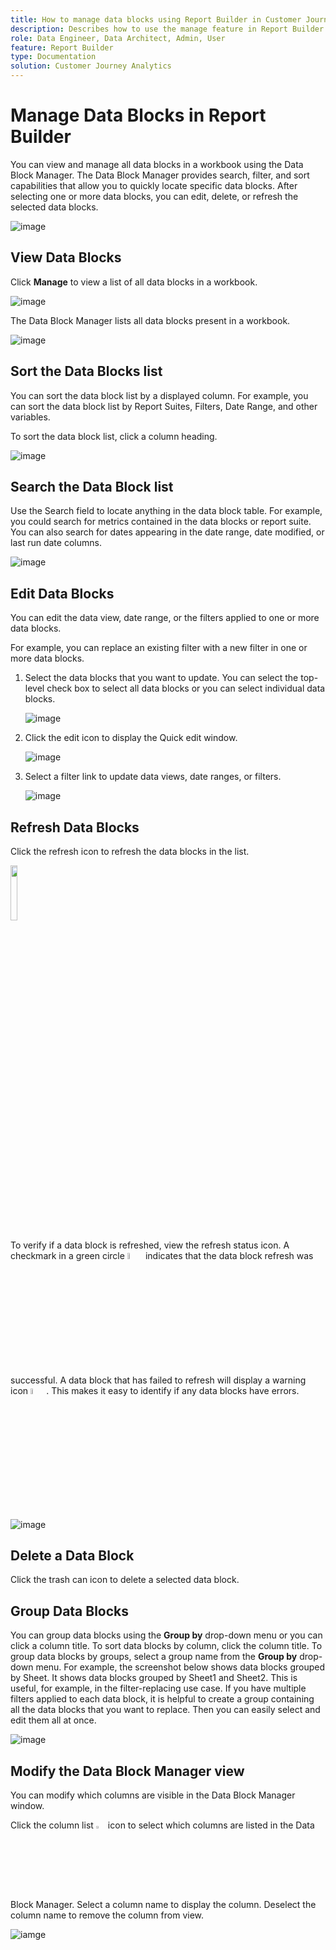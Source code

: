 ```yaml
---
title: How to manage data blocks using Report Builder in Customer Journey Analytics
description: Describes how to use the manage feature in Report Builder
role: Data Engineer, Data Architect, Admin, User
feature: Report Builder
type: Documentation
solution: Customer Journey Analytics
---
```


# Manage Data Blocks in Report Builder

You can view and manage all data blocks in a workbook using the Data Block Manager. The Data Block Manager provides search, filter, and sort capabilities that allow you to quickly locate specific data blocks. After selecting one or more data blocks, you can edit, delete, or refresh the selected data blocks.

![image](./assets/image52.png)

## View Data Blocks

Click **Manage** to view a list of all data blocks in a workbook.


![image](./assets/image53.png)

The Data Block Manager lists all data blocks present in a workbook. 

![image](./assets/image52.png)

## Sort the Data Blocks list

You can sort the data block list by a displayed column. For example, you can sort the data block list by Report Suites, Filters, Date Range, and other variables.

To sort the data block list, click a column heading.

![image](./assets/image54.png)

## Search the Data Block list

Use the Search field to locate anything in the data block table. For example, you could search for metrics contained in the data blocks or report suite. You can also search for dates appearing in the date range, date modified, or last run date columns.

![image](./assets/image55.png)

## Edit Data Blocks

You can edit the data view, date range, or the filters applied to one or more data blocks.

For example, you can replace an existing filter with a new filter in one or more data blocks.

1. Select the data blocks that you want to update. You can select the top-level check box to select all data blocks or you can select individual data blocks.

   ![image](./assets/image56.png)

1. Click the edit icon to display the Quick edit window.

   ![image](./assets/image58.png)

1. Select a filter link to update data views, date ranges, or filters.

   ![image](./assets/image59.png)

## Refresh Data Blocks

Click the refresh icon to refresh the data blocks in the list.

<img src="./assets/refresh-icon.png" width="15%"/>

To verify if a data block is refreshed, view the refresh status icon. A checkmark in a green circle <img src="./assets/refresh-success.png" width="5%"/> indicates that the data block refresh was successful. A data block that has failed to refresh will display a warning icon <img src="./assets/refresh-failure.png" width="5%"/>.  This makes it easy to identify if any data blocks have errors.


![image](./assets/image512.png)

## Delete a Data Block

Click the trash can icon to delete a selected data block.

## Group Data Blocks

You can group data blocks using the **Group by** drop-down menu or you can click a column title. To sort data blocks by column, click the column title. To group data blocks by groups, select a group name from the **Group by** drop-down menu. For example, the screenshot below shows data blocks grouped by Sheet. It shows data blocks grouped by Sheet1 and Sheet2.  This is useful, for example, in the filter-replacing use case. If you have multiple filters applied to each data block, it is helpful to create a group containing all the data blocks that you want to replace. Then you can easily select and edit them all at once.

![image](./assets/group-data-blocks.png)

## Modify the Data Block Manager view

You can modify which columns are visible in the Data Block Manager window.


Click the column list <img src="./assets/image515.png" width="3%"/> icon to select which columns are listed in the Data Block Manager. Select a column name to display the column. Deselect the column name to remove the column from view.

![iamge](./assets/image516.png)
